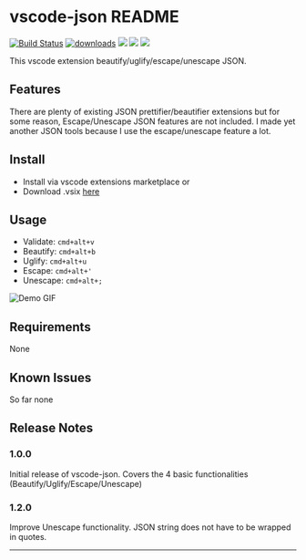 # vscode-json README



[![Build Status](https://travis-ci.org/andyyaldoo/vscode-json.svg?branch=travis)](https://travis-ci.org/andyyaldoo/vscode-json)
[![downloads](https://img.shields.io/vscode-marketplace/d/andyyaldoo.vscode-json.svg)](#)
[![](https://img.shields.io/vscode-marketplace/v/andyyaldoo.vscode-json.svg)]()
[![](https://img.shields.io/github/tag/andyyaldoo/vscode-json.svg)]()
[![](https://img.shields.io/vscode-marketplace/r/andyyaldoo.vscode-json.svg)]()

This vscode extension beautify/uglify/escape/unescape JSON.
## Features

There are plenty of existing JSON prettifier/beautifier extensions but for some reason, Escape/Unescape JSON features are not included. I made yet another JSON tools because I use the escape/unescape feature a lot.

## Install
* Install via vscode extensions marketplace
or
* Download .vsix [here](https://github.com/andyyaldoo/vscode-json/releases)

## Usage

* Validate: `cmd+alt+v`
* Beautify: `cmd+alt+b`
* Uglify: `cmd+alt+u`
* Escape: `cmd+alt+'`
* Unescape: `cmd+alt+;`


![Demo GIF](https://raw.githubusercontent.com/andyyaldoo/vscode-json/master/images/vscode-json.gif)

## Requirements

None

## Known Issues

So far none
## Release Notes

### 1.0.0

Initial release of vscode-json. Covers the 4 basic functionalities (Beautify/Uglify/Escape/Unescape)

### 1.2.0
Improve Unescape functionality. JSON string does not have to be wrapped in quotes.

-----------------------------------------------------------------------------------------------------------
